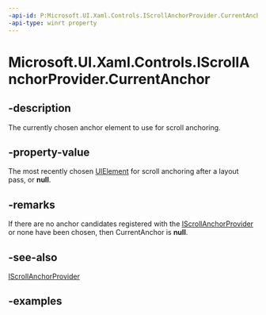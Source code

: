 ```yaml
---
-api-id: P:Microsoft.UI.Xaml.Controls.IScrollAnchorProvider.CurrentAnchor
-api-type: winrt property
---
```


<!-- Property syntax.
public UIElement CurrentAnchor { get; }
-->

# Microsoft.UI.Xaml.Controls.IScrollAnchorProvider.CurrentAnchor

## -description

The currently chosen anchor element to use for scroll anchoring.

## -property-value

The most recently chosen [UIElement](../microsoft.ui.xaml/uielement.md) for scroll anchoring after a layout pass, or **null**.

## -remarks

If there are no anchor candidates registered with the [IScrollAnchorProvider](iscrollanchorprovider.md) or none have been chosen, then CurrentAnchor is **null**.

## -see-also

[IScrollAnchorProvider](iscrollanchorprovider.md)

## -examples

